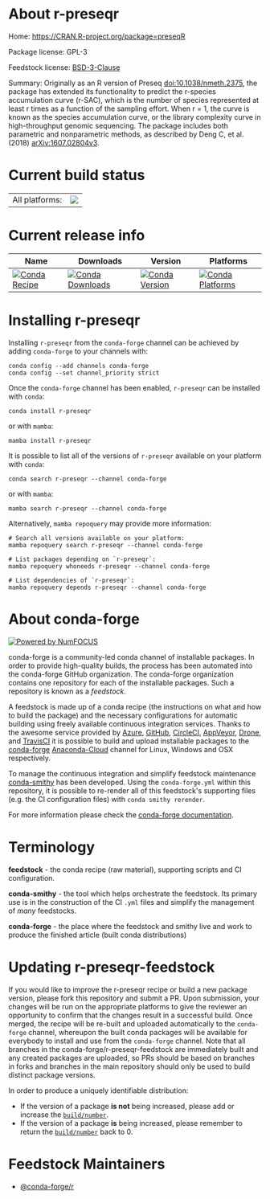 About r-preseqr
===============

Home: https://CRAN.R-project.org/package=preseqR

Package license: GPL-3

Feedstock license: [BSD-3-Clause](https://github.com/conda-forge/r-preseqr-feedstock/blob/main/LICENSE.txt)

Summary: Originally as an R version of Preseq <doi:10.1038/nmeth.2375>, the package has extended its functionality to predict the r-species accumulation curve (r-SAC), which is the number of species represented at least r times as a function of the sampling effort. When r = 1, the curve is known as the species accumulation curve, or the library complexity curve in high-throughput genomic sequencing. The package includes both parametric and nonparametric methods, as described by Deng C, et al. (2018) <arXiv:1607.02804v3>. 

Current build status
====================


<table><tr><td>All platforms:</td>
    <td>
      <a href="https://dev.azure.com/conda-forge/feedstock-builds/_build/latest?definitionId=3447&branchName=main">
        <img src="https://dev.azure.com/conda-forge/feedstock-builds/_apis/build/status/r-preseqr-feedstock?branchName=main">
      </a>
    </td>
  </tr>
</table>

Current release info
====================

| Name | Downloads | Version | Platforms |
| --- | --- | --- | --- |
| [![Conda Recipe](https://img.shields.io/badge/recipe-r--preseqr-green.svg)](https://anaconda.org/conda-forge/r-preseqr) | [![Conda Downloads](https://img.shields.io/conda/dn/conda-forge/r-preseqr.svg)](https://anaconda.org/conda-forge/r-preseqr) | [![Conda Version](https://img.shields.io/conda/vn/conda-forge/r-preseqr.svg)](https://anaconda.org/conda-forge/r-preseqr) | [![Conda Platforms](https://img.shields.io/conda/pn/conda-forge/r-preseqr.svg)](https://anaconda.org/conda-forge/r-preseqr) |

Installing r-preseqr
====================

Installing `r-preseqr` from the `conda-forge` channel can be achieved by adding `conda-forge` to your channels with:

```
conda config --add channels conda-forge
conda config --set channel_priority strict
```

Once the `conda-forge` channel has been enabled, `r-preseqr` can be installed with `conda`:

```
conda install r-preseqr
```

or with `mamba`:

```
mamba install r-preseqr
```

It is possible to list all of the versions of `r-preseqr` available on your platform with `conda`:

```
conda search r-preseqr --channel conda-forge
```

or with `mamba`:

```
mamba search r-preseqr --channel conda-forge
```

Alternatively, `mamba repoquery` may provide more information:

```
# Search all versions available on your platform:
mamba repoquery search r-preseqr --channel conda-forge

# List packages depending on `r-preseqr`:
mamba repoquery whoneeds r-preseqr --channel conda-forge

# List dependencies of `r-preseqr`:
mamba repoquery depends r-preseqr --channel conda-forge
```


About conda-forge
=================

[![Powered by
NumFOCUS](https://img.shields.io/badge/powered%20by-NumFOCUS-orange.svg?style=flat&colorA=E1523D&colorB=007D8A)](https://numfocus.org)

conda-forge is a community-led conda channel of installable packages.
In order to provide high-quality builds, the process has been automated into the
conda-forge GitHub organization. The conda-forge organization contains one repository
for each of the installable packages. Such a repository is known as a *feedstock*.

A feedstock is made up of a conda recipe (the instructions on what and how to build
the package) and the necessary configurations for automatic building using freely
available continuous integration services. Thanks to the awesome service provided by
[Azure](https://azure.microsoft.com/en-us/services/devops/), [GitHub](https://github.com/),
[CircleCI](https://circleci.com/), [AppVeyor](https://www.appveyor.com/),
[Drone](https://cloud.drone.io/welcome), and [TravisCI](https://travis-ci.com/)
it is possible to build and upload installable packages to the
[conda-forge](https://anaconda.org/conda-forge) [Anaconda-Cloud](https://anaconda.org/)
channel for Linux, Windows and OSX respectively.

To manage the continuous integration and simplify feedstock maintenance
[conda-smithy](https://github.com/conda-forge/conda-smithy) has been developed.
Using the ``conda-forge.yml`` within this repository, it is possible to re-render all of
this feedstock's supporting files (e.g. the CI configuration files) with ``conda smithy rerender``.

For more information please check the [conda-forge documentation](https://conda-forge.org/docs/).

Terminology
===========

**feedstock** - the conda recipe (raw material), supporting scripts and CI configuration.

**conda-smithy** - the tool which helps orchestrate the feedstock.
                   Its primary use is in the construction of the CI ``.yml`` files
                   and simplify the management of *many* feedstocks.

**conda-forge** - the place where the feedstock and smithy live and work to
                  produce the finished article (built conda distributions)


Updating r-preseqr-feedstock
============================

If you would like to improve the r-preseqr recipe or build a new
package version, please fork this repository and submit a PR. Upon submission,
your changes will be run on the appropriate platforms to give the reviewer an
opportunity to confirm that the changes result in a successful build. Once
merged, the recipe will be re-built and uploaded automatically to the
`conda-forge` channel, whereupon the built conda packages will be available for
everybody to install and use from the `conda-forge` channel.
Note that all branches in the conda-forge/r-preseqr-feedstock are
immediately built and any created packages are uploaded, so PRs should be based
on branches in forks and branches in the main repository should only be used to
build distinct package versions.

In order to produce a uniquely identifiable distribution:
 * If the version of a package **is not** being increased, please add or increase
   the [``build/number``](https://docs.conda.io/projects/conda-build/en/latest/resources/define-metadata.html#build-number-and-string).
 * If the version of a package **is** being increased, please remember to return
   the [``build/number``](https://docs.conda.io/projects/conda-build/en/latest/resources/define-metadata.html#build-number-and-string)
   back to 0.

Feedstock Maintainers
=====================

* [@conda-forge/r](https://github.com/conda-forge/r/)

